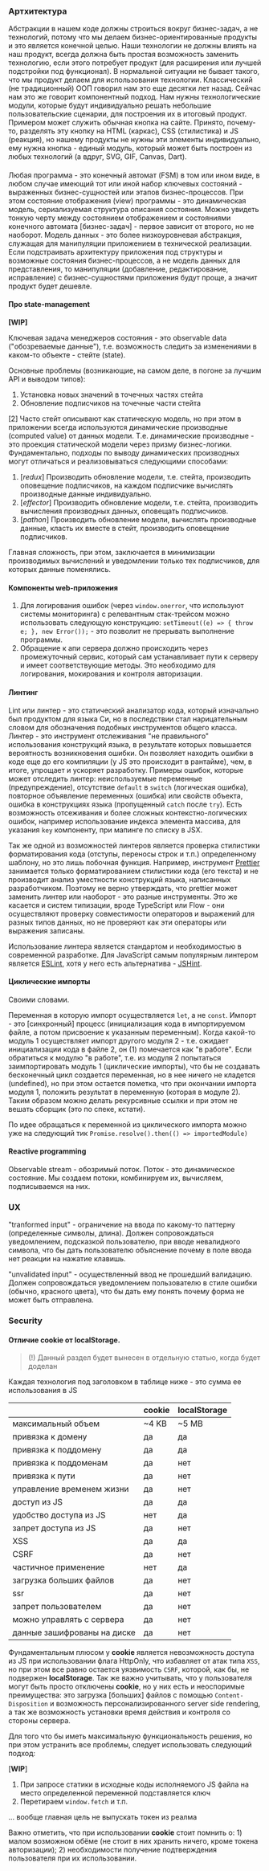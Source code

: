 ### Артхитектура

Абстракции в нашем коде должны строиться вокруг бизнес-задач, а не технологий, потому что мы делаем бизнес-ориентированные продукты и это является конечной целью. Наши технологии не должны влиять на наш продукт, всегда должна быть простая возможность заменить технологию, если этого потребует продукт (для расширения или лучшей подстройки под функционал). В нормальной ситуации не бывает такого, что мы продукт делаем для использования технологии.
Классический (не традиционный) ООП говорил нам это еще десятки лет назад. Сейчас нам это же говорит компонентный подход. Нам нужны технологические модули, которые будут индивидуально решать небольшие пользовательские сценарии, для построения их в итоговый продукт.
Примером может служить обычная кнопка на сайте. Принято, почему-то, разделять эту кнопку на HTML (каркас), CSS (стилистика) и JS (реакция), но нашему продукты не нужны эти элементы индивидуально, ему нужна кнопка - единый модуль, который может быть построен из любых технологий (а вдруг, SVG, GIF, Canvas, Dart).

####

Любая программа - это конечный автомат (FSM) в том или ином виде, в любом случае имеющий тот или иной набор ключевых состояний - выраженных бизнес-сущностей или этапов бизнес-процессов. При этом состояние отображения (view) программы - это динамическая модель, сериализуемая структура описания состояния. Можно увидеть тонкую черту между состоянием отображением и состояниями конечного автомата [бизнес-задач] - первое зависит от второго, но не наоборот. Модель данных - это более низкоуровневая абстракция, служащая для манипуляции приложением в технической реализации. Если подстраивать архитектуру приложения под структуры и возможные состояния бизнес-процессов, а не модель данных для представления, то манипуляции (добавление, редактирование, исправление) с бизнес-сущностями приложения будут проще, а значит продукт будет дешевле.

#### Про state-management

**[WIP]**

Ключевая задача менеджеров состояния - это observable data ("обозреваемые данные"), т.е. возможность следить за изменениями в каком-то объекте - стейте (state).

Основные проблемы (возникающие, на самом деле, в погоне за лучшим API и выводом типов):
1. Установка новых значений в точечных частях стейта
2. Обновление подписчиков на точечные части стейта

[2] Часто стейт описывают как статическую модель, но при этом в приложении всегда используются динамические производные (computed value) от данных модели. Т.е. динамические производные - это проекция статической модели через призму бизнес-логики. Фундаментально, подходы по выводу динамических производных могут отличаться и реализовываться следующими способами:
  1. [*redux*] Производить обновление модели, т.е. стейта, производить оповещение подписчиков, на каждом подписчике вычислять производные данные индивидуально.
  2. [*effector*] Производить обновление модели, т.е. стейта, производить вычисления производных данных, оповещать подписчиков.
  3. [*pathon*] Производить обновление модели, вычислять производные данные, класть их вместе в стейт, производить оповещение подписчиков.
  
Главная сложность, при этом, заключается в минимизации производимых вычислений и уведомлении только тех подписчиков, для которых данные поменялись.

#### Компоненты web-приложения

1. Для логирования ошибок (через `window.onerror`, что используют системы мониторинга) с релевантным стак-трейсом можно использовать следующую конструкцию: `setTimeout((e) => { throw e; }, new Error());` - это позволит не прерывать выполнение программы.
2. Обращение к апи сервера должно происходить через промежуточный сервис, который сам устанавливает пути к серверу и имеет соответствующие методы. Это необходимо для логирования, мокирования и контроля авторизации.

#### Линтинг

Lint или линтер - это статический анализатор кода, который изначально был продуктом для языка Си, но в последствии стал нарицательным словом для обозначения подобных инструментов общего класса. Линтер - это инструмент отслеживания "не правильного" использования конструкций языка, в результате которых повышается вероятность возникновения ошибки. Он позволяет находить ошибки в коде еще до его компиляции (у JS это происходит в рантайме), чем, в итоге, упрощает и ускоряет разработку. Примеры ошибок, которые может отследить линтер: неиспользуемые переменные (предупреждение), отсутствие `default` в `switch` (логическая ошибка), повторное объявление переменных (ошибка) или свойств объекта, ошибка в конструкциях языка (пропущенный `catch` после `try`). Есть возможность отсеживания и более сложных контекстно-логических ошибок, например использование индекса элемента массива, для указания `key` компоненту, при мапинге по списку в JSX.

Так же одной из возможностей линтеров является проверка стилистики форматирования кода (отступы, переносы строк и т.п.) определенному шаблону, но это лишь побочная функция. Например, инструмент [Prettier](https://prettier.io) занимается только форматированием стилистики кода (его текста) и не производит анализ уместности конструкций языка, написанных разработчиком. Поэтому не верно утверждать, что prettier может заменить линтер или наоборот - это разные инструменты. Это же касается и систем типизации, вроде TypeScript или Flow - они осуществляют проверку совместимости операторов и выражений для разных типов данных, но не проверяют как эти операторы или выражения записаны.

Использование линтера является стандартом и необходимостью в современной разработке. Для JavaScript самым популярным линтером является [ESLint](https://eslint.org), хотя у него есть альтернатива - [JSHint](http://jshint.com).

#### Циклические импорты

Своими словами.

Переменная в которую импорт осуществляется `let`, а не  `const`. Импорт - это [синхронный] процесс (инициализация кода в импортируемом файле, а потом присвоение к указанным переменным). Когда какой-то модуль 1 осуществляет импорт другого модуля 2 - т.е. ожидает инициализации кода в файле 2, он (1) помечается как "в работе". Если обратиться к модулю "в работе", т.е. из модуля 2 попытаться заимпортировать модуль 1 (циклические импорты), что бы не создавать бесконечный цикл создается переменная, но в нее ничего не кладется (undefined), но при этом остается пометка, что при окончании импорта модуля 1, положить результат в переменную (которая в модуле 2). Таким образом можно делать рекурсивные ссылки и при этом не вешать сборщик (это по спеке, кстати).

По идее обращаться к переменной из циклического импорта можно уже на следующий тик `Promise.resolve().then(() => importedModule)`

#### Reactive programming
Observable stream - обозримый поток. Поток - это динамическое состояние. Мы создаем потоки, комбинируем их, вычисляем, подписываемся на них.

### UX

"tranformed input" - ограничение на ввода по какому-то паттерну (определенные символы, длина). Должен сопровождаться уведомлением, подсказкой пользователю, при вводе невалидного символа, что бы дать пользователю объяснение почему в поле ввода нет реакции на нажатие клавишь.

"unvalidated input" - осуществленный ввод не прошедший валидацию. Должен сопровождаться уведомлением пользователю в стиле ошибки (обычно, красного цвета), что бы дать ему понять почему форма не может быть отправлена.

### Security

#### Отличие cookie от localStorage.
> (!) Данный раздел будет вынесен в отдельную статью, когда будет доделан

Каждая технология под заголовком в таблице ниже - это сумма ее использования в JS

|                             | cookie   | localStorage |
|-----------------------------|----------|--------------|
| максимальный объем          | ~4 KB    | ~5 MB        |
| привязка к домену           | да       | да           |
| привязка к поддомену        | да       | да           |
| привязка к поддоменам       | да       | нет          |
| привязка к пути             | да       | нет          |
| управление временем жизни   | да       | нет          |
| доступ из JS                | да       | да           |
| удобство доступа из JS      | нет      | да           |
| запрет доступа из JS        | да       | нет          |
| XSS                         | да       | да           |
| CSRF                        | да       | нет          |
| частичное применение        | нет      | да           |
| загрузка больших файлов     | да       | нет          |
| ssr                         | да       | нет          |
| запрет пользователем        | да       | нет          |
| можно управлять с сервера   | да       | нет          |
| данные зашифрованы на диске | да       | нет          |

Фундаментальным плюсом у **cookie** является невозможность доступа из JS при использовании флага HttpOnly, что избавляет от атак типа `XSS`, но при этом все равно остается уязвимость `CSRF`, которой, как бы, не подвержен **localStorage**. Так же важно учитывать, что у пользователя могут быть просто отключены **cookie**, но у них есть и неоспоримые преимущества: это загрузка [больших] файлов с помощью `Content-Disposition` и возможность персонализированного server side rendering, а так же возможность установки время действия и контроля со стороны сервера.

Для того что бы иметь максимальную функциональность решения, но при этом устранить все проблемы, следует использовать следующий подход:

[**WIP**]

1) При запросе статики в исходные коды исполняемого JS файла на место определенной переменной подставляется ключ
2) Перетираем `window.fetch` и т.п.

... вообще главная цель не выпускать токен из реалма

Важно отметить, что при использовании **cookie** стоит помнить о: 1) малом возможном обёме (не стоит в них хранить ничего, кроме токена авторизации); 2) необходимости получение подтверждения пользователя при их использовании.




